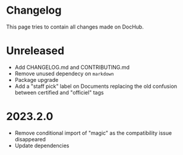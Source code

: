 # Changelog

This page tries to contain all changes made on DocHub.

# Unreleased

 * Add CHANGELOG.md and CONTRIBUTING.md
 * Remove unused dependecy on `markdown`
 * Package upgrade
 * Add a "staff pick" label on Documents replacing the old confusion between certified and "officiel" tags

# 2023.2.0

 * Remove conditional import of "magic" as the compatibility issue disappeared
 * Update dependencies
